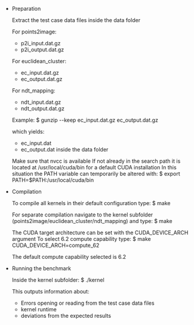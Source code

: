 * Preparation

  Extract the test case data files inside the data folder

  For points2image:
  * p2i_input.dat.gz
  * p2i_output.dat.gz

  For euclidean_cluster:
  * ec_input.dat.gz
  * ec_output.dat.gz

  For ndt_mapping:
  * ndt_input.dat.gz
  * ndt_output.dat.gz

  Example:
  $ gunzip --keep ec_input.dat.gz ec_output.dat.gz

  which yields:
  * ec_input.dat
  * ec_output.dat
  inside the data folder

  Make sure that nvcc is available
  If not already in the search path it is located at /usr/local/cuda/bin for a default CUDA installation
  In this situation the PATH variable can temporarily be altered with:
  $ export PATH=$PATH:/usr/local/cuda/bin

* Compilation

  To compile all kernels in their default configuration type:
  $ make

  For separate compilation navigate to the kernel subfolder (points2image/euclidean_cluster/ndt_mapping) and type:
  $ make

  The CUDA target architecture can be set with the CUDA_DEVICE_ARCH argument
  To select 6.2 compute capability type:
  $ make CUDA_DEVICE_ARCH=compute_62

  The default compute capability selected is 6.2

* Running the benchmark

  Inside the kernel subfolder:
  $ ./kernel

  This outputs information about:
  * Errors opening or reading from the test case data files
  * kernel runtime
  * deviations from the expected results
